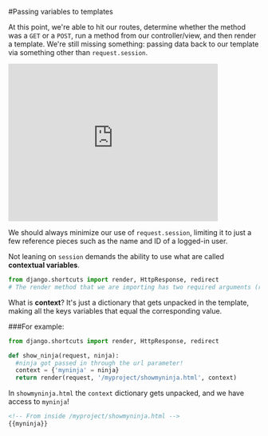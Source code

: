 #Passing variables to templates

At this point, we're able to hit our routes, determine whether the method was a `GET` or a `POST`, run a method from our controller/view, and then render a template. We're still missing something: passing data back to our template via something other than `request.session`.

<iframe width="420" height="315" src="https://www.youtube.com/embed/YBDzLZdfcXY" frameborder="0" allowfullscreen></iframe>

We should always minimize our use of `request.session`, limiting it to just a few reference pieces such as the name and ID of a logged-in user.

Not leaning on `session` demands the ability to use what are called **contextual variables**.

```python
from django.shortcuts import render, HttpResponse, redirect
# The render method that we are importing has two required arguments (request and the template to render), as well as some optional arguments, one of which is context
```

What is **context**? It's just a dictionary that gets unpacked in the template, making all the keys variables that equal the corresponding value.

###For example:
```python
from django.shortcuts import render, HttpResponse, redirect

def show_ninja(request, ninja):
  #ninja got passed in through the url parameter!
  context = {'myninja' = ninja}
  return render(request, '/myproject/showmyninja.html', context)
```

In ` showmyninja.html ` the `context` dictionary gets unpacked, and we have access to `myninja`!

```html
<!-- From inside /myproject/showmyninja.html -->
{{myninja}}
```
